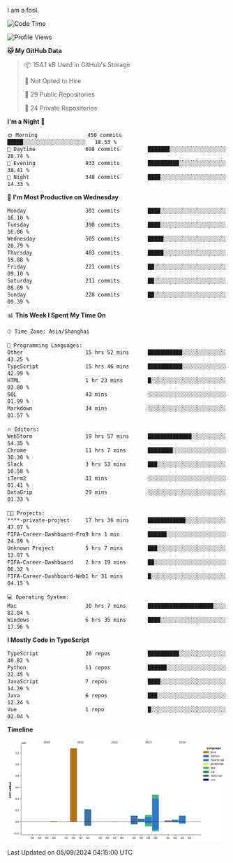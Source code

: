I am a fool.

<!--START_SECTION:waka-->
![Code Time](http://img.shields.io/badge/Code%20Time-1%2C779%20hrs%2017%20mins-blue)

![Profile Views](http://img.shields.io/badge/Profile%20Views-0-blue)

**🐱 My GitHub Data** 

> 📦 154.1 kB Used in GitHub's Storage 
 > 
> 🚫 Not Opted to Hire
 > 
> 📜 29 Public Repositories 
 > 
> 🔑 24 Private Repositories 
 > 
**I'm a Night 🦉** 

```text
🌞 Morning                450 commits         █████░░░░░░░░░░░░░░░░░░░░   18.53 % 
🌆 Daytime                698 commits         ███████░░░░░░░░░░░░░░░░░░   28.74 % 
🌃 Evening                933 commits         ██████████░░░░░░░░░░░░░░░   38.41 % 
🌙 Night                  348 commits         ████░░░░░░░░░░░░░░░░░░░░░   14.33 % 
```
📅 **I'm Most Productive on Wednesday** 

```text
Monday                   391 commits         ████░░░░░░░░░░░░░░░░░░░░░   16.10 % 
Tuesday                  390 commits         ████░░░░░░░░░░░░░░░░░░░░░   16.06 % 
Wednesday                505 commits         █████░░░░░░░░░░░░░░░░░░░░   20.79 % 
Thursday                 483 commits         █████░░░░░░░░░░░░░░░░░░░░   19.88 % 
Friday                   221 commits         ██░░░░░░░░░░░░░░░░░░░░░░░   09.10 % 
Saturday                 211 commits         ██░░░░░░░░░░░░░░░░░░░░░░░   08.69 % 
Sunday                   228 commits         ██░░░░░░░░░░░░░░░░░░░░░░░   09.39 % 
```


📊 **This Week I Spent My Time On** 

```text
🕑︎ Time Zone: Asia/Shanghai

💬 Programming Languages: 
Other                    15 hrs 52 mins      ███████████░░░░░░░░░░░░░░   43.25 % 
TypeScript               15 hrs 46 mins      ███████████░░░░░░░░░░░░░░   42.99 % 
HTML                     1 hr 23 mins        █░░░░░░░░░░░░░░░░░░░░░░░░   03.80 % 
SQL                      43 mins             ░░░░░░░░░░░░░░░░░░░░░░░░░   01.99 % 
Markdown                 34 mins             ░░░░░░░░░░░░░░░░░░░░░░░░░   01.57 % 

🔥 Editors: 
WebStorm                 19 hrs 57 mins      ██████████████░░░░░░░░░░░   54.35 % 
Chrome                   11 hrs 7 mins       ████████░░░░░░░░░░░░░░░░░   30.30 % 
Slack                    3 hrs 53 mins       ███░░░░░░░░░░░░░░░░░░░░░░   10.58 % 
iTerm2                   31 mins             ░░░░░░░░░░░░░░░░░░░░░░░░░   01.41 % 
DataGrip                 29 mins             ░░░░░░░░░░░░░░░░░░░░░░░░░   01.33 % 

🐱‍💻 Projects: 
****-private-project     17 hrs 36 mins      ████████████░░░░░░░░░░░░░   47.97 % 
FIFA-Career-Dashboard-Fro9 hrs 1 min         ██████░░░░░░░░░░░░░░░░░░░   24.59 % 
Unknown Project          5 hrs 7 mins        ███░░░░░░░░░░░░░░░░░░░░░░   13.97 % 
FIFA-Career-Dashboard    2 hrs 19 mins       ██░░░░░░░░░░░░░░░░░░░░░░░   06.32 % 
FIFA-Career-Dashboard-Web1 hr 31 mins        █░░░░░░░░░░░░░░░░░░░░░░░░   04.15 % 

💻 Operating System: 
Mac                      30 hrs 7 mins       █████████████████████░░░░   82.04 % 
Windows                  6 hrs 35 mins       ████░░░░░░░░░░░░░░░░░░░░░   17.96 % 
```

**I Mostly Code in TypeScript** 

```text
TypeScript               20 repos            ██████████░░░░░░░░░░░░░░░   40.82 % 
Python                   11 repos            ██████░░░░░░░░░░░░░░░░░░░   22.45 % 
JavaScript               7 repos             ████░░░░░░░░░░░░░░░░░░░░░   14.29 % 
Java                     6 repos             ███░░░░░░░░░░░░░░░░░░░░░░   12.24 % 
Vue                      1 repo              █░░░░░░░░░░░░░░░░░░░░░░░░   02.04 % 
```



**Timeline**

![Lines of Code chart](https://raw.githubusercontent.com/VeejaLiu/VeejaLiu/master/assets/bar_graph.png)


 Last Updated on 05/09/2024 04:15:00 UTC
<!--END_SECTION:waka-->
